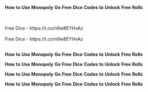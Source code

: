 <strong>How</strong> <strong>to</strong> <strong>Use</strong> <strong>Monopoly</strong> <strong>Go</strong> <strong>Free</strong> <strong>Dice</strong> <strong>Codes</strong> <strong>to</strong> <strong>Unlock</strong> <strong>Free</strong> <strong>Rolls</strong>

<br>
<br>Free Dice - https://t.co/n9w8EYHvAz
<br>
<br>Free Dice - https://t.co/n9w8EYHvAz
<br>
<br>

<strong>How</strong> <strong>to</strong> <strong>Use</strong> <strong>Monopoly</strong> <strong>Go</strong> <strong>Free</strong> <strong>Dice</strong> <strong>Codes</strong> <strong>to</strong> <strong>Unlock</strong> <strong>Free</strong> <strong>Rolls</strong>

<strong>How</strong> <strong>to</strong> <strong>Use</strong> <strong>Monopoly</strong> <strong>Go</strong> <strong>Free</strong> <strong>Dice</strong> <strong>Codes</strong> <strong>to</strong> <strong>Unlock</strong> <strong>Free</strong> <strong>Rolls</strong>

<strong>How</strong> <strong>to</strong> <strong>Use</strong> <strong>Monopoly</strong> <strong>Go</strong> <strong>Free</strong> <strong>Dice</strong> <strong>Codes</strong> <strong>to</strong> <strong>Unlock</strong> <strong>Free</strong> <strong>Rolls</strong>

<strong>How</strong> <strong>to</strong> <strong>Use</strong> <strong>Monopoly</strong> <strong>Go</strong> <strong>Free</strong> <strong>Dice</strong> <strong>Codes</strong> <strong>to</strong> <strong>Unlock</strong> <strong>Free</strong> <strong>Rolls</strong>
